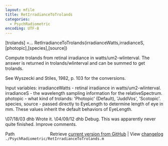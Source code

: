 ```yaml
---
layout: mfile
title: RetIrradianceToTrolands
categories:
  - PsychRadiometric
encoding: UTF-8
---
```


[trolands] =...
    RetIrradianceToTrolands(irradianceWatts,irradianceS,[photopic],[species],[source])

Compute trolands from retinal irradiance in watts/um2-wlinterval.  The answer is
returned in trolands/wlinterval and can be summed to get trolands.

See Wyszecki and Stiles, 1982, p. 103 for the conversions.

Input variables: irradianceWatts - retinal irradiance in watts/um2-wlinterval.
                 irradianceS - the wavelength sampling information for the relativeSpectrum.
                 photopic - what kind of trolands: 'Photopic' (Default), 'JuddVos', 'Scotopic'.
                 species, source - passed directly to EyeLength to determine length of eye in mm.
                    These values inherit the default behaviors of EyeLength.

\07/18/03  dhb  Wrote it.
\04/09/12  dhb  Debug.  This was apparently never quite finished.
               Improve comments.


<div class="code_header" style="text-align:right;">
  <span style="float:left;">Path&nbsp;&nbsp;</span> <span class="counter">Retrieve <a href=
  "https://raw.github.com/Psychtoolbox-3/Psychtoolbox-3/beta/./PsychRadiometric/RetIrradianceToTrolands.m">current version from GitHub</a> | View <a href=
  "https://github.com/Psychtoolbox-3/Psychtoolbox-3/commits/beta/./PsychRadiometric/RetIrradianceToTrolands.m">changelog</a></span>
</div>
<div class="code">
  <code>./PsychRadiometric/RetIrradianceToTrolands.m</code>
</div>
